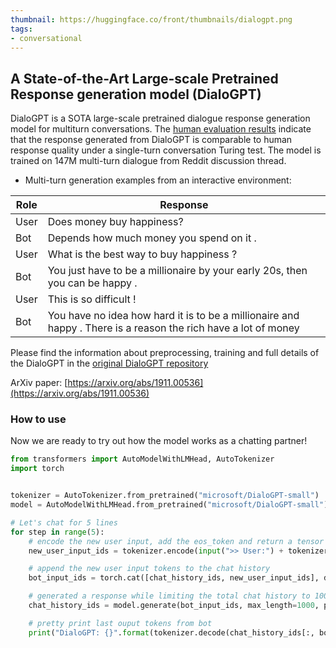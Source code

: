 ```yaml
---
thumbnail: https://huggingface.co/front/thumbnails/dialogpt.png
tags:
- conversational
---
```


## A State-of-the-Art Large-scale Pretrained Response generation model (DialoGPT)

DialoGPT is a SOTA large-scale pretrained dialogue response generation model for multiturn conversations. 
The [human evaluation results](https://github.com/dreasysnail/Dialogpt_dev#human-evaluation) indicate that the response generated from DialoGPT is comparable to human response quality under a single-turn conversation Turing test.
The model is trained on 147M multi-turn dialogue from Reddit discussion thread. 

* Multi-turn generation examples from an interactive environment:

|Role | Response |
|---------|--------|
|User | Does money buy happiness? |
| Bot |  Depends how much money you spend on it .|
|User | What is the best way to buy happiness ? |
| Bot | You just have to be a millionaire by your early 20s, then you can be happy . |
|User |This is so difficult ! |
| Bot | You have no idea how hard it is to be a millionaire and happy . There is a reason the rich have a lot of money |

Please find the information about preprocessing, training and full details of the DialoGPT in the [original DialoGPT repository](https://github.com/microsoft/DialoGPT)

ArXiv paper: [https://arxiv.org/abs/1911.00536](https://arxiv.org/abs/1911.00536)

### How to use

Now we are ready to try out how the model works as a chatting partner!

```python
from transformers import AutoModelWithLMHead, AutoTokenizer
import torch


tokenizer = AutoTokenizer.from_pretrained("microsoft/DialoGPT-small")
model = AutoModelWithLMHead.from_pretrained("microsoft/DialoGPT-small")

# Let's chat for 5 lines
for step in range(5):
	# encode the new user input, add the eos_token and return a tensor in Pytorch
	new_user_input_ids = tokenizer.encode(input(">> User:") + tokenizer.eos_token, return_tensors='pt')

	# append the new user input tokens to the chat history
	bot_input_ids = torch.cat([chat_history_ids, new_user_input_ids], dim=-1) if step > 0 else new_user_input_ids

	# generated a response while limiting the total chat history to 1000 tokens, 
	chat_history_ids = model.generate(bot_input_ids, max_length=1000, pad_token_id=tokenizer.eos_token_id)

	# pretty print last ouput tokens from bot
	print("DialoGPT: {}".format(tokenizer.decode(chat_history_ids[:, bot_input_ids.shape[-1]:][0], skip_special_tokens=True)))
```
